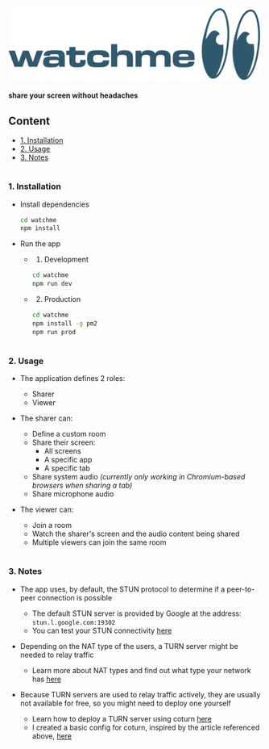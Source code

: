 <div style="margin: 0 auto">
    <img src="https://raw.githubusercontent.com/devclub1/watchme/main/front-end/src/assets/logo-watchme.png" alt="watchme" width="500px">
</div>

#### share your screen without headaches

## Content
- [1. Installation](#1-installation)
- [2. Usage](#2-usage)
- [3. Notes](#3-notes)

#
### 1. Installation
- Install dependencies
    ```bash
    cd watchme
    npm install
    ```

- Run the app
    - 1. Development
        ```bash
        cd watchme
        npm run dev
        ```

    - 2. Production
        ```bash
        cd watchme
        npm install -g pm2
        npm run prod
        ```

#
### 2. Usage
- The application defines 2 roles:
    - Sharer
    - Viewer

- The sharer can:
    - Define a custom room
    - Share their screen:
        - All screens
        - A specific app
        - A specific tab
    - Share system audio *(currently only working in Chromium-based browsers when sharing a tab)*
    - Share microphone audio

- The viewer can:
    - Join a room
    - Watch the sharer's screen and the audio content being shared
    - Multiple viewers can join the same room

#
### 3. Notes
- The app uses, by default, the STUN protocol to determine if a peer-to-peer connection is possible
    - The default STUN server is provided by Google at the address: `stun.l.google.com:19302`
    - You can test your STUN connectivity [here](https://webrtc.github.io/samples/src/content/peerconnection/trickle-ice/)

- Depending on the NAT type of the users, a TURN server might be needed to relay traffic
    - Learn more about NAT types and find out what type your network has [here](https://www.checkmynat.com/)

- Because TURN servers are used to relay traffic actively, they are usually not available for free, so you might need to deploy one yourself
    - Learn how to deploy a TURN server using coturn [here](https://gabrieltanner.org/blog/turn-server/)
    - I created a basic config for coturn, inspired by the article referenced above, [here](https://gist.github.com/axbg/c947f838387998d81664036a7beb3c27)

